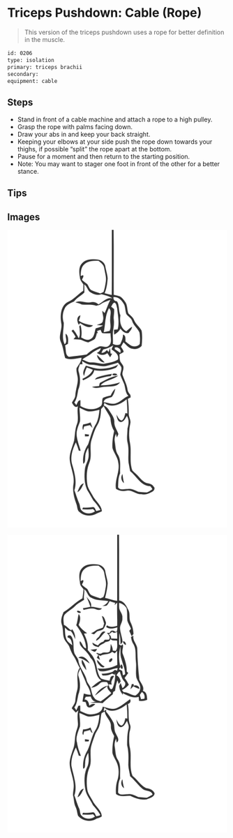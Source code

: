 # Triceps Pushdown: Cable (Rope)

> This version of the triceps pushdown uses a rope for better definition in the muscle.

``` 
id: 0206 
type: isolation 
primary: triceps brachii 
secondary:  
equipment: cable 
``` 


## Steps


 - Stand in front of a cable machine and attach a rope to a high pulley.
 - Grasp the rope with palms facing down.
 - Draw your abs in and keep your back straight.
 - Keeping your elbows at your side push the rope down towards your thighs, if possible “split” the rope apart at the bottom.
 - Pause for a moment and then return to the starting position.
 - Note: You may want to stager one foot in front of the other for a better stance.

## Tips



## Images

![](./../svg/0206-relaxation.svg "")

![](./../svg/0206-tension.svg "")


